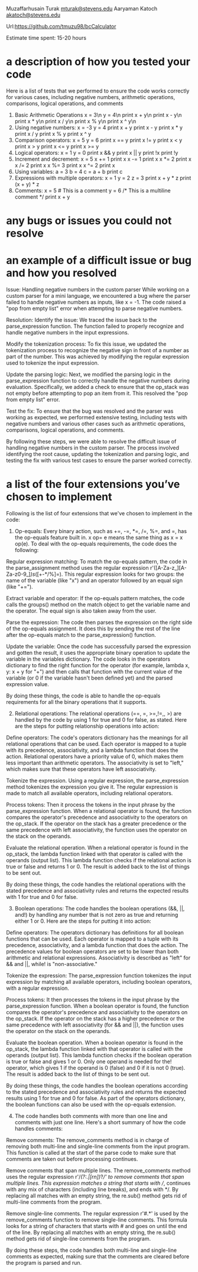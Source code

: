 Muzaffarhusain Turak mturak@stevens.edu
Aaryaman Katoch akatoch@stevens.edu

Url:https://github.com/tmuzu98/bcCalculator

Estimate time spent: 15-20 hours

# a description of how you tested your code
Here is a list of tests that we performed to ensure the code works correctly for various cases, including negative numbers, arithmetic operations, comparisons, logical operations, and comments
1. Basic Arithmetic Operations
x = 3\n
y = 4\n
print x + y\n
print x - y\n
print x * y\n
print x / y\n
print x % y\n
print x ^ y\n
2. Using negative numbers:
x = -3
y = 4
print x + y
print x - y
print x * y
print x / y
print x % y
print x ^ y
3. Comparison operators:
x = 5
y = 6
print x == y
print x != y
print x < y
print x > y
print x <= y
print x >= y
4. Logical operators:
x = 1
y = 0
print x && y
print x || y
print !x
print !y
5. Increment and decrement:
x = 5
x += 1
print x 
x -= 1
print x
x *= 2
print x 
x /= 2
print x
x %= 3
print x 
x ^= 2
print x
6. Using variables: 
a = 3
b = 4
c = a + b
print c
7. Expressions with multiple operators:
x = 1
y = 2
z = 3
print x + y * z
print (x + y) * z
8. Comments:
x = 5 # This is a comment
y = 6 /* This is a
         multiline comment */
print x + y

# any bugs or issues you could not resolve



# an example of a difficult issue or bug and how you resolved
Issue: Handling negative numbers in the custom parser
While working on a custom parser for a mini language, we encountered a bug where the parser failed to handle negative numbers as inputs, like x = -1. The code raised a "pop from empty list" error when attempting to parse negative numbers.

Resolution:
Identify the issue: We traced the issue back to the parse_expression function. The function failed to properly recognize and handle negative numbers in the input expressions.

Modify the tokenization process: To fix this issue, we updated the tokenization process to recognize the negative sign in front of a number as part of the number. This was achieved by modifying the regular expression used to tokenize the input expression.

Update the parsing logic: Next, we modified the parsing logic in the parse_expression function to correctly handle the negative numbers during evaluation. Specifically, we added a check to ensure that the op_stack was not empty before attempting to pop an item from it. This resolved the "pop from empty list" error.

Test the fix: To ensure that the bug was resolved and the parser was working as expected, we performed extensive testing, including tests with negative numbers and various other cases such as arithmetic operations, comparisons, logical operations, and comments.


By following these steps, we were able to resolve the difficult issue of handling negative numbers in the custom parser. The process involved identifying the root cause, updating the tokenization and parsing logic, and testing the fix with various test cases to ensure the parser worked correctly.

# a list of the four extensions you’ve chosen to implement
Following is the list of four extensions that we've chosen to implement in the code:
1. Op-equals: Every binary action, such as +=, -=, *=, /=, %=, and =, has the op-equals feature built in. x op= e means the same thing as x = x op(e). To deal with the op-equals requirements, the code does the following:

Regular expression matching: To match the op-equals pattern, the code in the parse_assignment method uses the regular expression r'([A-Za-z_][A-Za-z0-9_]*)s*([+-*/%]=). This regular expression looks for two groups: the name of the variable (like "x") and an operator followed by an equal sign (like "+=").

Extract variable and operator: If the op-equals pattern matches, the code calls the groups() method on the match object to get the variable name and the operator. The equal sign is also taken away from the user.

Parse the expression: The code then parses the expression on the right side of the op-equals assignment. It does this by sending the rest of the line after the op-equals match to the parse_expression() function.

Update the variable: Once the code has successfully parsed the expression and gotten the result, it uses the appropriate binary operation to update the variable in the variables dictionary. The code looks in the operators dictionary to find the right function for the operator (for example, lambda x, y: x + y for "+") and then calls that function with the current value of the variable (or 0 if the variable hasn't been defined yet) and the parsed expression value.

By doing these things, the code is able to handle the op-equals requirements for all the binary operations that it supports.

2. Relational operations: The relational operations (==, =, >=,!=,, >) are handled by the code by using 1 for true and 0 for false, as stated. Here are the steps for putting relationship operations into action:

Define operators: The code's operators dictionary has the meanings for all relational operations that can be used. Each operator is mapped to a tuple with its precedence, associativity, and a lambda function that does the action. Relational operators have a priority value of 0, which makes them less important than arithmetic operators. The associativity is set to "left," which makes sure that these operators have left associativity.

Tokenize the expression. Using a regular expression, the parse_expression method tokenizes the expression you give it. The regular expression is made to match all available operators, including relational operators.

Process tokens: Then it process the tokens in the input phrase by the parse_expression function. When a relational operator is found, the function compares the operator's precedence and associativity to the operators on the op_stack. If the operator on the stack has a greater precedence or the same precedence with left associativity, the function uses the operator on the stack on the operands.

Evaluate the relational operation. When a relational operator is found in the op_stack, the lambda function linked with that operator is called with the operands (output list). This lambda function checks if the relational action is true or false and returns 1 or 0. The result is added back to the list of things to be sent out.

By doing these things, the code handles the relational operations with the stated precedence and associativity rules and returns the expected results with 1 for true and 0 for false.

3. Boolean operations: The code handles the boolean operations (&&, ||, and!) by handling any number that is not zero as true and returning either 1 or 0. Here are the steps for putting it into action:

Define operators: The operators dictionary has definitions for all boolean functions that can be used. Each operator is mapped to a tuple with its precedence, associativity, and a lambda function that does the action. The precedence values for boolean operators are set to be lower than both arithmetic and relational expressions. Associativity is described as "left" for && and ||, while! is "non-associative."

Tokenize the expression: The parse_expression function tokenizes the input expression by matching all available operators, including boolean operators, with a regular expression.

Process tokens: It then processes the tokens in the input phrase by the parse_expression function. When a boolean operator is found, the function compares the operator's precedence and associativity to the operators on the op_stack. If the operator on the stack has a higher precedence or the same precedence with left associativity (for && and ||), the function uses the operator on the stack on the operands.

Evaluate the boolean operation. When a boolean operator is found in the op_stack, the lambda function linked with that operator is called with the operands (output list). This lambda function checks if the boolean operation is true or false and gives 1 or 0. Only one operand is needed for the! operator, which gives 1 if the operand is 0 (false) and 0 if it is not 0 (true). The result is added back to the list of things to be sent out.

By doing these things, the code handles the boolean operations according to the stated precedence and associativity rules and returns the expected results using 1 for true and 0 for false. As part of the operators dictionary, the boolean functions can also be used with the op-equals extension.

4. The code handles both comments with more than one line and comments with just one line. Here's a short summary of how the code handles comments:

Remove comments: The remove_comments method is in charge of removing both multi-line and single-line comments from the input program. This function is called at the start of the parse code to make sure that comments are taken out before processing continues.

Remove comments that span multiple lines. The remove_comments method uses the regular expression r'/*(?:.|[rn])*?*/' to remove comments that span multiple lines. This expression matches a string that starts with /*, continues with any mix of characters (including line breaks), and ends with */. By replacing all matches with an empty string, the re.sub() method gets rid of multi-line comments from the program.

Remove single-line comments. The regular expression r'#.*' is used by the remove_comments function to remove single-line comments. This formula looks for a string of characters that starts with # and goes on until the end of the line. By replacing all matches with an empty string, the re.sub() method gets rid of single-line comments from the program.

By doing these steps, the code handles both multi-line and single-line comments as expected, making sure that the comments are cleared before the program is parsed and run.
